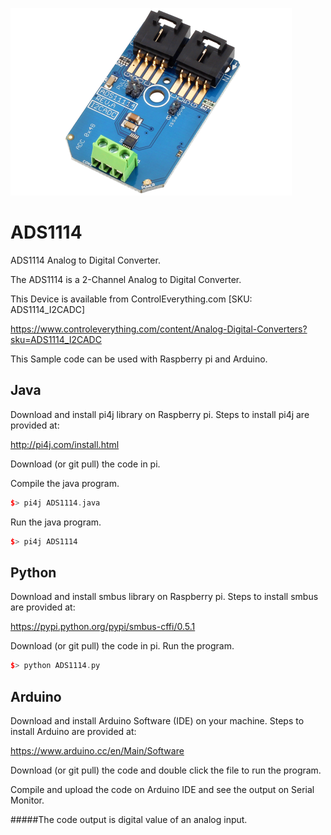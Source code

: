 [![ADS1114](ADS1114_I2CADC.png)](https://www.controleverything.com/content/Analog-Digital-Converters?sku=ADS1114_I2CADC)
# ADS1114
ADS1114 Analog to Digital Converter.

The ADS1114 is a 2-Channel Analog to Digital Converter.

This Device is available from ControlEverything.com [SKU: ADS1114_I2CADC]

https://www.controleverything.com/content/Analog-Digital-Converters?sku=ADS1114_I2CADC

This Sample code can be used with Raspberry pi and Arduino.

## Java
Download and install pi4j library on Raspberry pi. Steps to install pi4j are provided at:

http://pi4j.com/install.html

Download (or git pull) the code in pi.

Compile the java program.
```cpp
$> pi4j ADS1114.java
```

Run the java program.
```cpp
$> pi4j ADS1114
```

## Python
Download and install smbus library on Raspberry pi. Steps to install smbus are provided at:

https://pypi.python.org/pypi/smbus-cffi/0.5.1

Download (or git pull) the code in pi. Run the program.

```cpp
$> python ADS1114.py
```

## Arduino
Download and install Arduino Software (IDE) on your machine. Steps to install Arduino are provided at:

https://www.arduino.cc/en/Main/Software

Download (or git pull) the code and double click the file to run the program.

Compile and upload the code on Arduino IDE and see the output on Serial Monitor.

#####The code output is digital value of an analog input.
